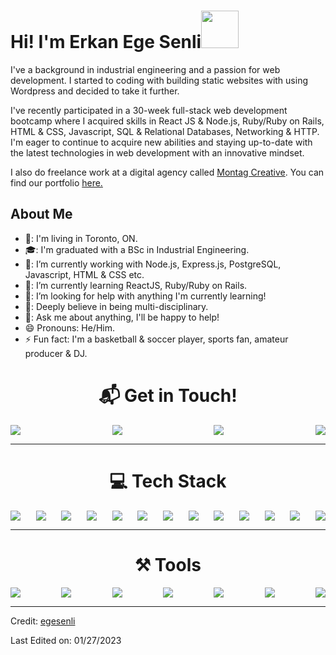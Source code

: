 <h1>Hi! I'm Erkan Ege Senli<img src="https://user-images.githubusercontent.com/36883798/215221891-0b1a4588-f980-43e8-94fc-989b53aeaa16.gif" width="60px"/></h1>

I've a background in industrial engineering and a passion for web development. I started to coding with building static websites with using Wordpress and decided to take it further.

 I've recently participated in a 30-week full-stack web development bootcamp where I acquired skills in React JS & Node.js, Ruby/Ruby on Rails, HTML & CSS, Javascript, SQL & Relational Databases, Networking & HTTP. I'm eager to continue to acquire new abilities and staying up-to-date with the latest technologies in web development with an innovative mindset.

 I also do freelance work at a digital agency called <a href="https://montagcreative.com/en/about-our-web-design-team/" target="_blank" rel="noopener noreferrer">Montag Creative</a>. You can find our portfolio <a href="https://montagcreative.com/en/home/" target="_blank" rel="noopener noreferrer">here.</a>

<h2>About Me</h2>

- 🏫: I'm living in Toronto, ON.
- 🎓: I'm graduated with a BSc in Industrial Engineering.
- 🔭: I’m currently working with Node.js, Express.js, PostgreSQL, Javascript, HTML & CSS etc.
- 🌱: I’m currently learning ReactJS, Ruby/Ruby on Rails.
- 🤔: I’m looking for help with anything I'm currently learning!
- 🧠: Deeply believe in being multi-disciplinary.
- 💬: Ask me about anything, I'll be happy to help!
- 😄  Pronouns: He/Him.
- ⚡  Fun fact: I'm a basketball & soccer player, sports fan, amateur producer & DJ.
<h1 align="center">📬 Get in Touch!</h1>
<div style="display: flex; justify-content: space-between;">
<a href="https://www.linkedin.com/in/erkanegesenli/" target="blank"><img src="https://img.shields.io/badge/Erkan Ege SENLI-0077B5?style=for-the-badge&logo=linkedin&logoColor=white" /></a>
<a href="mailto:egesenli@gmail.com" target="blank"><img src="https://img.shields.io/badge/egesenli@gmail.com-D14836?style=for-the-badge&logo=gmail&logoColor=white" /></a>
<a href="egesenli@montagcreative.com" target="blank"><img src="https://img.shields.io/badge/egesenli@montagcreative.com-gray?style=for-the-badge&logoColor=white" /></a>
<a href="https://www.github.com/egesenli" target="blank"><img src="https://img.shields.io/badge/EGESENLI-100000?style=for-the-badge&logo=github&logoColor=white" /></a>
</div>
<hr>
<h1 align="center">💻 Tech Stack</h1>
<div style="display: flex; justify-content: space-between;">
<img src="https://img.shields.io/badge/JavaScript-323330?style=for-the-badge&logo=javascript&logoColor=F7DF1E"/>
<img src="https://img.shields.io/badge/React-20232A?style=for-the-badge&logo=react&logoColor=61DAFB"/>
<img src="https://img.shields.io/badge/HTML5-E34F26?style=for-the-badge&logo=html5&logoColor=white"/>
<img src="https://img.shields.io/badge/CSS3-1572B6?style=for-the-badge&logo=css3&logoColor=white"/>
<img src="https://img.shields.io/badge/Sass-CC6699?style=for-the-badge&logo=sass&logoColor=white"/>
<img src="https://img.shields.io/badge/json-5E5C5C?style=for-the-badge&logo=json&logoColor=white"/>
<img src="https://img.shields.io/badge/jQuery-0769AD?style=for-the-badge&logo=jquery&logoColor=white"/>
<img src="https://img.shields.io/badge/Node.js-339933?style=for-the-badge&logo=nodedotjs&logoColor=white"/>
<img src="https://img.shields.io/badge/npm-CB3837?style=for-the-badge&logo=npm&logoColor=white"/>
<img src="https://img.shields.io/badge/Express.js-000000?style=for-the-badge&logo=express&logoColor=white"/>
<img src="https://img.shields.io/badge/PostgreSQL-316192?style=for-the-badge&logo=postgresql&logoColor=white"/>
<img src="https://img.shields.io/badge/Ruby-CC342D?style=for-the-badge&logo=ruby&logoColor=white"/>
<img src="https://img.shields.io/badge/Ruby_on_Rails-CC0000?style=for-the-badge&logo=ruby-on-rails&logoColor=white"/>
</div>
<hr>
<h1 align="center">⚒️ Tools</h1>
<div style="display: flex; justify-content: space-between;">
<img src="https://img.shields.io/badge/VSCode-0078D4?style=for-the-badge&logo=visual%20studio%20code&logoColor=white"/>
<img src="https://img.shields.io/badge/GitHub-100000?style=for-the-badge&logo=github&logoColor=white"/>
<img src="https://img.shields.io/badge/GIT-E44C30?style=for-the-badge&logo=git&logoColor=white"/>
<img src="https://img.shields.io/badge/eslint-3A33D1?style=for-the-badge&logo=eslint&logoColor=white"/>
<img src="https://img.shields.io/badge/Wordpress-21759B?style=for-the-badge&logo=wordpress&logoColor=white/">
<img src="https://img.shields.io/badge/Trello-0052CC?style=for-the-badge&logo=trello&logoColor=white"/>
<img src="https://img.shields.io/badge/Google_Cloud-4285F4?style=for-the-badge&logo=google-cloud&logoColor=white"/>
</div>

<hr>

Credit: [egesenli](https://github.com/egesenli)

Last Edited on: 01/27/2023
